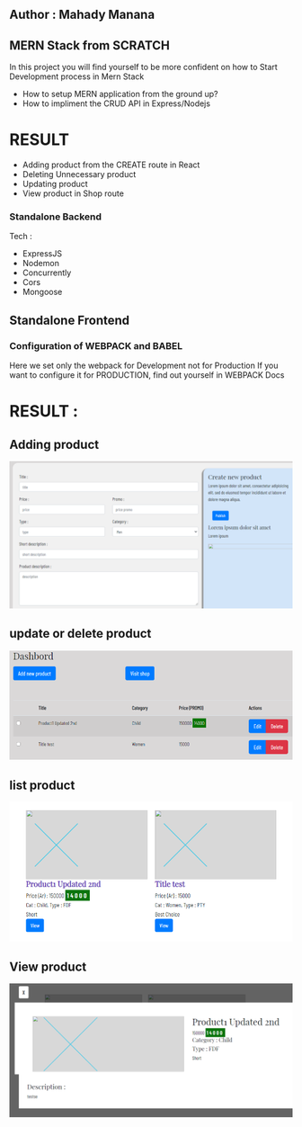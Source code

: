 ## Author : Mahady Manana

## MERN Stack from SCRATCH

In this project you will find yourself to be more confident on how to Start Development process in Mern Stack

- How to setup MERN application from the ground up?
- How to impliment the CRUD API in Express/Nodejs

# RESULT

- Adding product from the CREATE route in React
- Deleting Unnecessary product
- Updating product
- View product in Shop route

###  Standalone Backend

Tech : 
- ExpressJS
- Nodemon
- Concurrently
- Cors
- Mongoose

## Standalone Frontend

### Configuration of WEBPACK and BABEL

Here we set only the webpack for Development not for Production
If you want to configure it for PRODUCTION, find out yourself in WEBPACK Docs

# RESULT :
## Adding product
![Alt text](https://github.com/mahady-manana/MERN-Stack-Project-By-Mahady-Manana-E-commerce-First-Edition/blob/master/add%20new%20product.PNG)

## update or delete product
![Alt text](https://github.com/mahady-manana/MERN-Stack-Project-By-Mahady-Manana-E-commerce-First-Edition/blob/master/dashbord.PNG)

## list product
![Alt text](https://github.com/mahady-manana/MERN-Stack-Project-By-Mahady-Manana-E-commerce-First-Edition/blob/master/list.PNG)

## View product
![Alt text](https://github.com/mahady-manana/MERN-Stack-Project-By-Mahady-Manana-E-commerce-First-Edition/blob/master/view.PNG)
